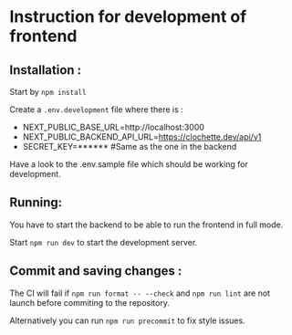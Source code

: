 # Instruction for development of frontend

## Installation :

Start by `npm install`

Create a `.env.development` file where there is :

- NEXT_PUBLIC_BASE_URL=http://localhost:3000
- NEXT_PUBLIC_BACKEND_API_URL=https://clochette.dev/api/v1
- SECRET_KEY=\*\*\*\*\*\* #Same as the one in the backend

Have a look to the .env.sample file which should be working for development.

## Running:

You have to start the backend to be able to run the frontend in full mode.

Start `npm run dev` to start the development server.

## Commit and saving changes :

The CI will fail if `npm run format -- --check` and `npm run lint` are not launch before commiting to the repository.

Alternatively you can run `npm run precommit` to fix style issues.
